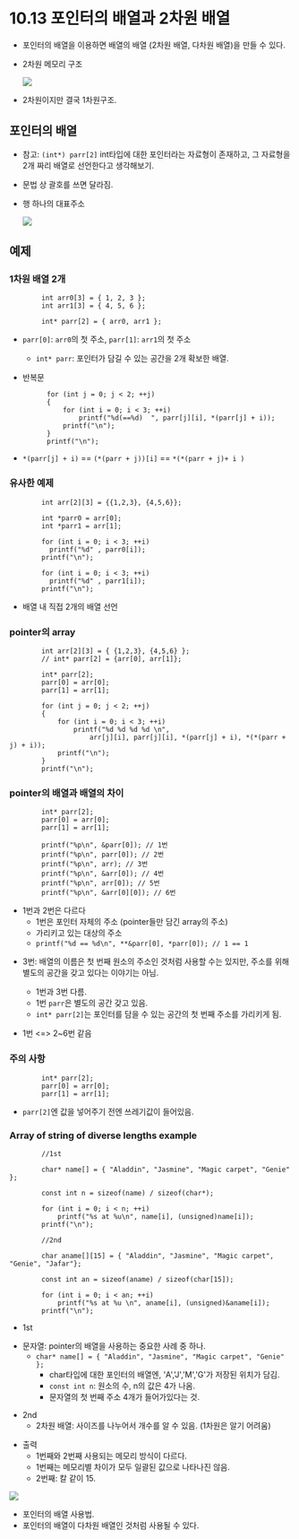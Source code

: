 # 10.13 포인터의 배열과 2차원 배열

- 포인터의 배열을 이용하면 배열의 배열 (2차원 배열, 다차원 배열)을 만들 수 있다.

* 2차원 메모리 구조

  <img src="https://github.com/uber9ma/following_C/blob/master/images/chapter10/array19.png?raw=true">

- 2차원이지만 결국 1차원구조.
## 포인터의 배열

- 참고: `(int*) parr[2]` int타입에 대한 포인터라는 자료형이 존재하고, 그 자료형을 2개 짜리 배열로 선언한다고 생각해보기.
- 문법 상 괄호를 쓰면 달라짐.
- 행 하나의 대표주소

  <img src="https://github.com/uber9ma/following_C/blob/master/images/chapter10/array20.png?raw=true">

## 예제

### 1차원 배열 2개

            int arr0[3] = { 1, 2, 3 };
            int arr1[3] = { 4, 5, 6 };

            int* parr[2] = { arr0, arr1 };

- `parr[0]`: `arr0`의 첫 주소, `parr[1]`: `arr1`의 첫 주소
  - `int* parr`: 포인터가 담길 수 있는 공간을 2개 확보한 배열.  
- 반복문

            for (int j = 0; j < 2; ++j)
            {
                for (int i = 0; i < 3; ++i)
                    printf("%d(==%d)  ", parr[j][i], *(parr[j] + i));
                printf("\n");
            }
            printf("\n");

* `*(parr[j] + i)` == `(*(parr + j))[i]` == `*(*(parr + j)+ i )`

### 유사한 예제

            int arr[2][3] = {{1,2,3}, {4,5,6}};

            int *parr0 = arr[0];
            int *parr1 = arr[1];

            for (int i = 0; i < 3; ++i)
              printf("%d" , parr0[i]);
            printf("\n");

            for (int i = 0; i < 3; ++i)
              printf("%d" , parr1[i]);
            printf("\n");

- 배열 내 직접 2개의 배열 선언

### pointer의 array

            int arr[2][3] = { {1,2,3}, {4,5,6} };
            // int* parr[2] = {arr[0], arr[1]};

            int* parr[2];
            parr[0] = arr[0];
            parr[1] = arr[1];

            for (int j = 0; j < 2; ++j)
            {
                for (int i = 0; i < 3; ++i)
                    printf("%d %d %d %d \n",
                        arr[j][i], parr[j][i], *(parr[j] + i), *(*(parr + j) + i));
                printf("\n");
            }
            printf("\n");

### pointer의 배열과 배열의 차이

            int* parr[2];
            parr[0] = arr[0];
            parr[1] = arr[1];

            printf("%p\n", &parr[0]); // 1번
            printf("%p\n", parr[0]); // 2번
            printf("%p\n", arr); // 3번
            printf("%p\n", &arr[0]); // 4번
            printf("%p\n", arr[0]); // 5번
            printf("%p\n", &arr[0][0]); // 6번

- 1번과 2번은 다르다
  - 1번은 포인터 자체의 주소 (pointer들만 담긴 array의 주소)
  - 가리키고 있는 대상의 주소
  - `printf("%d == %d\n", **&parr[0], *parr[0]); // 1 == 1`

* 3번: 배열의 이름은 첫 번째 원소의 주소인 것처럼 사용할 수는 있지만, 주소를 위해 별도의 공간을 갖고 있다는 이야기는 아님.

  - 1번과 3번 다름.
  - 1번 `parr`은 별도의 공간 갖고 있음.
  - `int* parr[2]`는 포인터를 담을 수 있는 공간의 첫 번째 주소를 가리키게 됨.

* 1번 <=> 2~6번 같음

### 주의 사항

            int* parr[2];
            parr[0] = arr[0];
            parr[1] = arr[1];

- `parr[2]`엔 값을 넣어주기 전엔 쓰레기값이 들어있음.

### Array of string of diverse lengths example

            //1st

            char* name[] = { "Aladdin", "Jasmine", "Magic carpet", "Genie" };

            const int n = sizeof(name) / sizeof(char*);

            for (int i = 0; i < n; ++i)
                printf("%s at %u\n", name[i], (unsigned)name[i]);
            printf("\n");

            //2nd

            char aname[][15] = { "Aladdin", "Jasmine", "Magic carpet", "Genie", "Jafar"};

            const int an = sizeof(aname) / sizeof(char[15]);

            for (int i = 0; i < an; ++i)
                printf("%s at %u \n", aname[i], (unsigned)&aname[i]);
            printf("\n");

- 1st

* 문자열: pointer의 배열을 사용하는 중요한 사례 중 하나.
  - `char* name[] = { "Aladdin", "Jasmine", "Magic carpet", "Genie" };`
    - char타입에 대한 포인터의 배열엔, 'A','J','M','G'가 저장된 위치가 담김.
    - `const int n`: 원소의 수, n의 값은 4가 나옴.
    - 문자열의 첫 번째 주소 4개가 들어가있다는 것.

- 2nd
  - 2차원 배열: 사이즈를 나누어서 개수를 알 수 있음. (1차원은 알기 어려움)

* 출력
  - 1번째와 2번째 사용되는 메모리 방식이 다르다.
  - 1번째는 메모리별 차이가 모두 일괄된 값으로 나타나진 않음.
  - 2번째: 칼 같이 15.  
<img src="https://github.com/uber9ma/following_C/blob/master/images/chapter10/array21.png?raw=true">

- 포인터의 배열 사용법.
- 포인터의 배열이 다차원 배열인 것처럼 사용될 수 있다.
